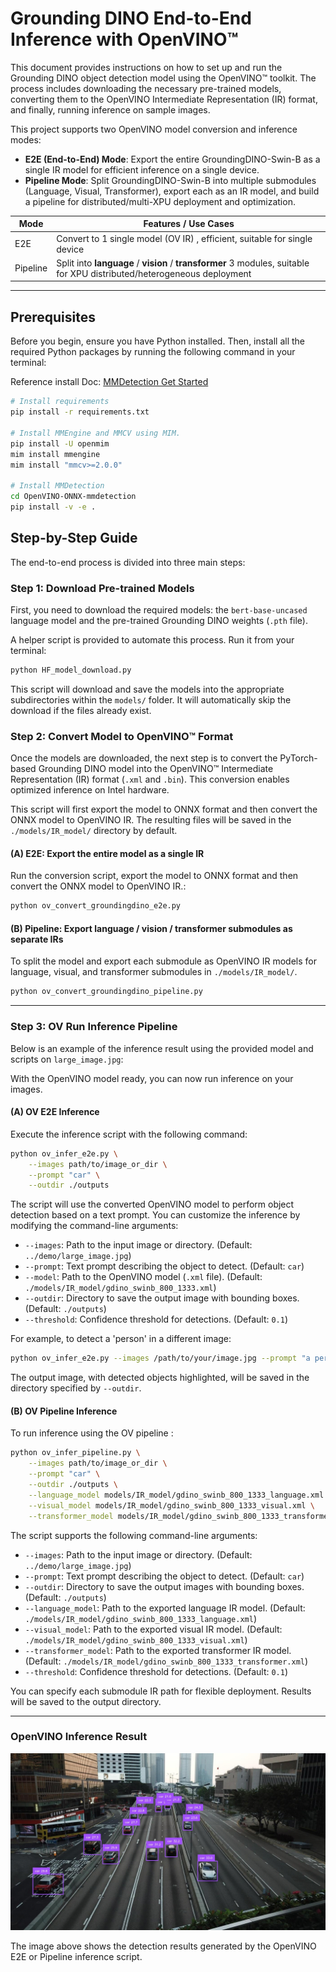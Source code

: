 # Grounding DINO End-to-End Inference with OpenVINO™

This document provides instructions on how to set up and run the Grounding DINO object detection model using the OpenVINO™ toolkit. The process includes downloading the necessary pre-trained models, converting them to the OpenVINO Intermediate Representation (IR) format, and finally, running inference on sample images.

This project supports two OpenVINO model conversion and inference modes:
- **E2E (End-to-End) Mode**: Export the entire GroundingDINO-Swin-B as a single IR model for efficient inference on a single device.
- **Pipeline Mode**: Split GroundingDINO-Swin-B into multiple submodules (Language, Visual, Transformer), export each as an IR model, and build a pipeline for distributed/multi-XPU deployment and optimization.

| Mode      | Features / Use Cases                                 |
|-----------|-----------------------------------------------------|
| E2E       | Convert to 1 single model (OV IR) , efficient, suitable for single device    |
| Pipeline  | Split into **language** / **vision** / **transformer** 3 modules, suitable for XPU distributed/heterogeneous deployment |

---

## Prerequisites

Before you begin, ensure you have Python installed. 
Then, install all the required Python packages by running the following command in your terminal:

Reference install Doc: [MMDetection Get Started](https://mmdetection.readthedocs.io/en/latest/get_started.html)
```bash
# Install requirements
pip install -r requirements.txt

# Install MMEngine and MMCV using MIM.
pip install -U openmim
mim install mmengine
mim install "mmcv>=2.0.0"

# Install MMDetection
cd OpenVINO-ONNX-mmdetection
pip install -v -e .
```

## Step-by-Step Guide

The end-to-end process is divided into three main steps:

### Step 1: Download Pre-trained Models

First, you need to download the required models: the `bert-base-uncased` language model and the pre-trained Grounding DINO weights (`.pth` file).

A helper script is provided to automate this process. Run it from your terminal:

```bash
python HF_model_download.py
```

This script will download and save the models into the appropriate subdirectories within the `models/` folder. It will automatically skip the download if the files already exist.

### Step 2: Convert Model to OpenVINO™ Format

Once the models are downloaded, the next step is to convert the PyTorch-based Grounding DINO model into the OpenVINO™ Intermediate Representation (IR) format (`.xml` and `.bin`). This conversion enables optimized inference on Intel hardware.

This script will first export the model to ONNX format and then convert the ONNX model to OpenVINO IR. The resulting files will be saved in the `./models/IR_model/` directory by default.

#### (A) E2E: Export the entire model as a single IR

Run the conversion script, export the model to ONNX format and then convert the ONNX model to OpenVINO IR.:

```bash
python ov_convert_groundingdino_e2e.py
```


#### (B) Pipeline: Export **language** / **vision** / **transformer** submodules as separate IRs

To split the model and export each submodule as OpenVINO IR models for language, visual, and transformer submodules in `./models/IR_model/`.

```bash
python ov_convert_groundingdino_pipeline.py
```


---
### Step 3: OV Run Inference Pipeline

Below is an example of the inference result using the provided model and scripts on `large_image.jpg`:

With the OpenVINO model ready, you can now run inference on your images.

#### (A) OV E2E Inference
Execute the inference script with the following command:

```bash
python ov_infer_e2e.py \
    --images path/to/image_or_dir \
    --prompt "car" \
    --outdir ./outputs
```

The script will use the converted OpenVINO model to perform object detection based on a text prompt. You can customize the inference by modifying the command-line arguments:

-   `--images`: Path to the input image or directory. (Default: `../demo/large_image.jpg`)
-   `--prompt`: Text prompt describing the object to detect. (Default: `car`)
-   `--model`: Path to the OpenVINO model (`.xml` file). (Default: `./models/IR_model/gdino_swinb_800_1333.xml`)
-   `--outdir`: Directory to save the output image with bounding boxes. (Default: `./outputs`)
-   `--threshold`: Confidence threshold for detections. (Default: `0.1`)

For example, to detect a 'person' in a different image:
```bash
python ov_infer_e2e.py --images /path/to/your/image.jpg --prompt "a person"
```

The output image, with detected objects highlighted, will be saved in the directory specified by `--outdir`.

#### (B) OV Pipeline Inference

To run inference using the OV pipeline :

```bash
python ov_infer_pipeline.py \
    --images path/to/image_or_dir \
    --prompt "car" \
    --outdir ./outputs \
    --language_model models/IR_model/gdino_swinb_800_1333_language.xml \
    --visual_model models/IR_model/gdino_swinb_800_1333_visual.xml \
    --transformer_model models/IR_model/gdino_swinb_800_1333_transformer.xml
```

The script supports the following command-line arguments:

-   `--images`: Path to the input image or directory. (Default: `../demo/large_image.jpg`)
-   `--prompt`: Text prompt describing the object to detect. (Default: `car`)
-   `--outdir`: Directory to save the output images with bounding boxes. (Default: `./outputs`)
-   `--language_model`: Path to the exported language IR model. (Default: `./models/IR_model/gdino_swinb_800_1333_language.xml`)
-   `--visual_model`: Path to the exported visual IR model. (Default: `./models/IR_model/gdino_swinb_800_1333_visual.xml`)
-   `--transformer_model`: Path to the exported transformer IR model. (Default: `./models/IR_model/gdino_swinb_800_1333_transformer.xml`)
-   `--threshold`: Confidence threshold for detections. (Default: `0.1`)

You can specify each submodule IR path for flexible deployment. Results will be saved to the output directory.

---

### OpenVINO Inference Result

![Inference Result](outputs/ov_large_image.jpg)

The image above shows the detection results generated by the OpenVINO E2E or Pipeline inference script.

